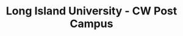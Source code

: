 ---
layout: repo
title: "Long Island University - CW Post Campus"
id: 19013
permalink: repos/19013/
---